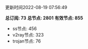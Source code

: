 更新时间2022-08-19 07:56:49

**总订阅: 73**
**总节点: 2801**
**有效节点: 855**
- ss节点: 456
- v2ray节点: 323
- trojan节点: 76
